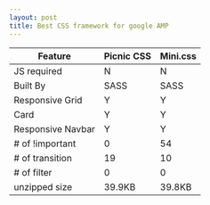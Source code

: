 ```yaml
---
layout: post
title: Best CSS framework for google AMP
---
```


Feature|Picnic CSS|Mini.css
---|---|---
JS required|N|N
Built By|SASS|SASS
Responsive Grid|Y|Y
Card|Y|Y
Responsive Navbar|Y|Y
# of !important|0|54
# of transition|19|10
# of filter|0|0
unzipped size|39.9KB|39.8KB

